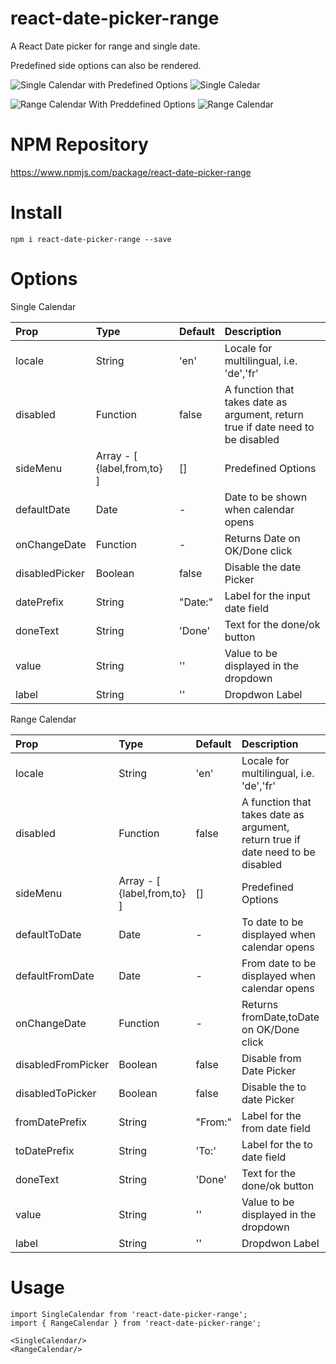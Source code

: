 # react-date-picker-range

A React Date picker for range and single date.

Predefined side options can also be rendered.

![Single Calendar with Predefined Options](Assests/Image5.jpg)
![Single Caledar](Assests/Image4.jpg)

![Range Calendar With Preddefined Options](Assests/Image3.jpg)
![Range Calendar](Assests/Image1.jpg)

# NPM Repository
https://www.npmjs.com/package/react-date-picker-range

# Install
`npm i react-date-picker-range --save`

# Options

Single Calendar

| Prop | Type | Default | Description |
| :---------- |:----------| :-----|:-------|
| locale     | String | 'en' | Locale for multilingual, i.e. 'de','fr' |
| disabled      | Function      |   false | A function that takes date as argument, return true if date need to be disabled  |
| sideMenu | Array - [  {label,from,to} ] |   [] | Predefined Options |
| defaultDate      | Date |   - | Date to be shown when calendar opens |
| onChangeDate| Function | - | Returns Date on OK/Done click |
| disabledPicker | Boolean | false | Disable the date Picker |
| datePrefix | String | "Date:" | Label for the input date field |
| doneText | String | 'Done' | Text for the done/ok button |
|value| String| '' | Value to be displayed in the dropdown |
|label|String| '' | Dropdwon Label|

Range Calendar

| Prop | Type | Default | Description |
| :---------- |:----------| :-----|:-------|
| locale     | String | 'en' | Locale for multilingual, i.e. 'de','fr' |
| disabled      | Function      |   false | A function that takes date as argument, return true if date need to be disabled  |
| sideMenu | Array - [  {label,from,to} ] |   [] | Predefined Options |
| defaultToDate      | Date |  - | To date to be displayed when calendar opens |
| defaultFromDate | Date | - | From date to be displayed when calendar opens |
| onChangeDate| Function | - | Returns fromDate,toDate on OK/Done click |
| disabledFromPicker | Boolean | false | Disable from Date Picker |
| disabledToPicker | Boolean | false | Disable the to date Picker |
| fromDatePrefix | String | "From:" | Label for the from date field |
| toDatePrefix | String | 'To:'| Label for the to date field |
| doneText | String | 'Done' | Text for the done/ok button |
|value| String| '' | Value to be displayed in the dropdown |
|label|String| '' | Dropdwon Label|

# Usage
```
import SingleCalendar from 'react-date-picker-range';
import { RangeCalendar } from 'react-date-picker-range';

<SingleCalendar/>
<RangeCalendar/>
```
